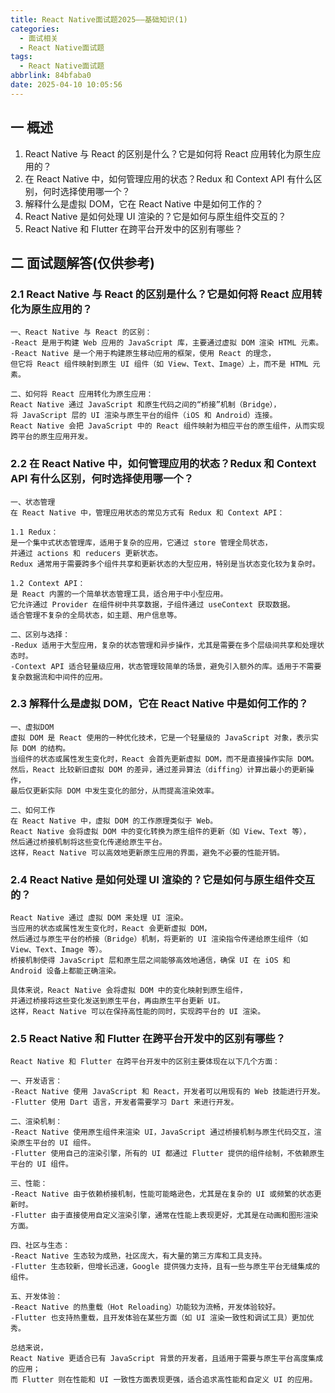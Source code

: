 ```yaml
---
title: React Native面试题2025——基础知识(1)
categories:
  - 面试相关
  - React Native面试题
tags:
  - React Native面试题
abbrlink: 84bfaba0
date: 2025-04-10 10:05:56
---
```

## 一 概述

1. React Native 与 React 的区别是什么？它是如何将 React 应用转化为原生应用的？
2. 在 React Native 中，如何管理应用的状态？Redux 和 Context API 有什么区别，何时选择使用哪一个？
3. 解释什么是虚拟 DOM，它在 React Native 中是如何工作的？
4. React Native 是如何处理 UI 渲染的？它是如何与原生组件交互的？
5. React Native 和 Flutter 在跨平台开发中的区别有哪些？

<!--more-->

## 二 面试题解答(仅供参考)

### 2.1 React Native 与 React 的区别是什么？它是如何将 React 应用转化为原生应用的？

```
一、React Native 与 React 的区别：
-React 是用于构建 Web 应用的 JavaScript 库，主要通过虚拟 DOM 渲染 HTML 元素。
-React Native 是一个用于构建原生移动应用的框架，使用 React 的理念，
但它将 React 组件映射到原生 UI 组件（如 View、Text、Image）上，而不是 HTML 元素。

二、如何将 React 应用转化为原生应用： 
React Native 通过 JavaScript 和原生代码之间的“桥接”机制（Bridge），
将 JavaScript 层的 UI 渲染与原生平台的组件（iOS 和 Android）连接。
React Native 会把 JavaScript 中的 React 组件映射为相应平台的原生组件，从而实现跨平台的原生应用开发。
```

### 2.2 在 React Native 中，如何管理应用的状态？Redux 和 Context API 有什么区别，何时选择使用哪一个？

```
一、状态管理
在 React Native 中，管理应用状态的常见方式有 Redux 和 Context API：

1.1 Redux：
是一个集中式状态管理库，适用于复杂的应用，它通过 store 管理全局状态，
并通过 actions 和 reducers 更新状态。
Redux 通常用于需要跨多个组件共享和更新状态的大型应用，特别是当状态变化较为复杂时。

1.2 Context API：
是 React 内置的一个简单状态管理工具，适合用于中小型应用。
它允许通过 Provider 在组件树中共享数据，子组件通过 useContext 获取数据。
适合管理不复杂的全局状态，如主题、用户信息等。

二、区别与选择：
-Redux 适用于大型应用，复杂的状态管理和异步操作，尤其是需要在多个层级间共享和处理状态时。
-Context API 适合轻量级应用，状态管理较简单的场景，避免引入额外的库。适用于不需要复杂数据流和中间件的应用。
```

### 2.3 解释什么是虚拟 DOM，它在 React Native 中是如何工作的？

```
一、虚拟DOM
虚拟 DOM 是 React 使用的一种优化技术，它是一个轻量级的 JavaScript 对象，表示实际 DOM 的结构。
当组件的状态或属性发生变化时，React 会首先更新虚拟 DOM，而不是直接操作实际 DOM。
然后，React 比较新旧虚拟 DOM 的差异，通过差异算法（diffing）计算出最小的更新操作，
最后仅更新实际 DOM 中发生变化的部分，从而提高渲染效率。

二、如何工作
在 React Native 中，虚拟 DOM 的工作原理类似于 Web。
React Native 会将虚拟 DOM 中的变化转换为原生组件的更新（如 View、Text 等），
然后通过桥接机制将这些变化传递给原生平台。
这样，React Native 可以高效地更新原生应用的界面，避免不必要的性能开销。
```

### 2.4 React Native 是如何处理 UI 渲染的？它是如何与原生组件交互的？

```
React Native 通过 虚拟 DOM 来处理 UI 渲染。
当应用的状态或属性发生变化时，React 会更新虚拟 DOM，
然后通过与原生平台的桥接（Bridge）机制，将更新的 UI 渲染指令传递给原生组件（如 View、Text、Image 等）。
桥接机制使得 JavaScript 层和原生层之间能够高效地通信，确保 UI 在 iOS 和 Android 设备上都能正确渲染。

具体来说，React Native 会将虚拟 DOM 中的变化映射到原生组件，
并通过桥接将这些变化发送到原生平台，再由原生平台更新 UI。
这样，React Native 可以在保持高性能的同时，实现跨平台的 UI 渲染。
```

### 2.5 React Native 和 Flutter 在跨平台开发中的区别有哪些？

```
React Native 和 Flutter 在跨平台开发中的区别主要体现在以下几个方面：

一、开发语言：
-React Native 使用 JavaScript 和 React，开发者可以用现有的 Web 技能进行开发。
-Flutter 使用 Dart 语言，开发者需要学习 Dart 来进行开发。

二、渲染机制：
-React Native 使用原生组件来渲染 UI，JavaScript 通过桥接机制与原生代码交互，渲染原生平台的 UI 组件。
-Flutter 使用自己的渲染引擎，所有的 UI 都通过 Flutter 提供的组件绘制，不依赖原生平台的 UI 组件。

三、性能：
-React Native 由于依赖桥接机制，性能可能略逊色，尤其是在复杂的 UI 或频繁的状态更新时。
-Flutter 由于直接使用自定义渲染引擎，通常在性能上表现更好，尤其是在动画和图形渲染方面。

四、社区与生态：
-React Native 生态较为成熟，社区庞大，有大量的第三方库和工具支持。
-Flutter 生态较新，但增长迅速，Google 提供强力支持，且有一些与原生平台无缝集成的组件。

五、开发体验：
-React Native 的热重载（Hot Reloading）功能较为流畅，开发体验较好。
-Flutter 也支持热重载，且开发体验在某些方面（如 UI 渲染一致性和调试工具）更加优秀。

总结来说，
React Native 更适合已有 JavaScript 背景的开发者，且适用于需要与原生平台高度集成的应用；
而 Flutter 则在性能和 UI 一致性方面表现更强，适合追求高性能和自定义 UI 的应用。
```

